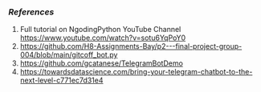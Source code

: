 ### ***References***

1. Full tutorial on NgodingPython YouTube Channel https://www.youtube.com/watch?v=sotu6YqPoY0
2. https://github.com/H8-Assignments-Bay/p2---final-project-group-004/blob/main/gitcoff_bot.py
3. https://github.com/gcatanese/TelegramBotDemo
4. https://towardsdatascience.com/bring-your-telegram-chatbot-to-the-next-level-c771ec7d31e4